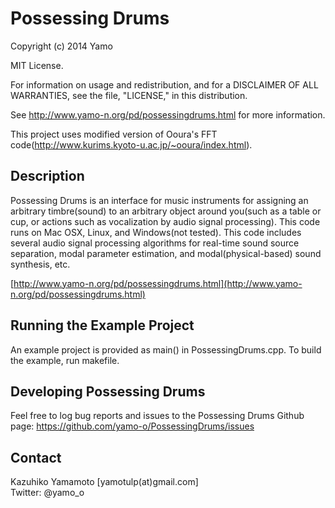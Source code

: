 Possessing Drums
=========

Copyright (c) 2014 Yamo

MIT License.

For information on usage and redistribution, and for a DISCLAIMER OF ALL
WARRANTIES, see the file, "LICENSE," in this distribution.

See http://www.yamo-n.org/pd/possessingdrums.html for more information. 

This project uses modified version of Ooura's FFT code(http://www.kurims.kyoto-u.ac.jp/~ooura/index.html). 


Description
-----------

Possessing Drums is an interface for music instruments for assigning an arbitrary timbre(sound) to an arbitrary object around you(such as a table or cup, or actions such as vocalization by audio signal processing). This code runs on Mac OSX, Linux, and Windows(not tested). This code includes several audio signal processing algorithms for real-time sound source separation, modal parameter estimation, and modal(physical-based) sound synthesis, etc. 

[http://www.yamo-n.org/pd/possessingdrums.html](http://www.yamo-n.org/pd/possessingdrums.html)


Running the Example Project
---------------------------

An example project is provided as main() in PossessingDrums.cpp. To build the example, run makefile. 


Developing Possessing Drums
--------------------

Feel free to log bug reports and issues to the Possessing Drums Github page: https://github.com/yamo-o/PossessingDrums/issues

Contact
--------------------

Kazuhiko Yamamoto [yamotulp(at)gmail.com]  
Twitter: @yamo_o
